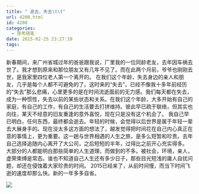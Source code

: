 ```yaml
---
title: " 逝去，失去\t\t"
url: 4208.html
id: 4208
categories:
  - 思考随笔
date: 2015-02-25 23:27:19
tags:
---
```


新春期间，来广州省城过年的爸爸跟我说，厂里我的一位同龄老友，去年因车祸去世了。我才想到原来和那位朋友又有几年不见了。而在此两个月前，爷爷也刚刚去世，是我家里四位老人第一个离开的。 在我们这个年龄，失去身边的亲人和朋友，几乎是每个人都不可避免的了。这时来的“失去”，已经不像我十多年前经历的“失去”那么悲痛，心里更多的是在时间流逝面前的无力感。我们每天都在失去，成为一种惯性，失去以前的某些状态和关系。在我们这个年龄，大多开始有自己的家庭，有自己的工作，有自己的生活要去打拼维持。彼此早已疏于联络，但其实也向往，某天不经意的旧友重逢的意外喜悦，现在只是没有这个机会了。 我自己早已明白，任何东西，最终都会逝去。年轻的时候，会觉得以后世界是属于年轻一辈去大展身手的。现在没太多这方面的想法了，越发觉得把时间花在自己内心真正在意的事情上，更为重要。这一趟与世界相遇的人生之旅，是多么短暂和珍贵。去年自己选择追随内心离开了大公司，之后短短的半年，过得比之前开心充实得多。 大部分的人都能明白那些简单的人生道理，而做到的不多。被社会，环境，亲人，虚荣束缚是常态。谁也不知道自己人生还有多少日子，那些目光短浅的庸人自扰问题，却还在侵蚀着大家珍贵的时间。 2015已经来了，从前时间慢，而当下时间飞逝的速度却那么快。新的一年多多自省。 

![](../../../images/2015/02/childhood.jpg)